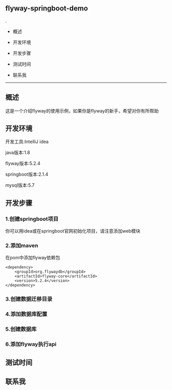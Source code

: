 ## flyway-springboot-demo
.
+ 概述
- 开发环境
+ 开发步骤
- 测试时间
+ 联系我

***

## 概述
这是一个介绍flyway的使用示例，如果你是flyway的新手，希望对你有所帮助

## 开发环境
开发工具:IntelliJ idea

java版本:1.8

flyway版本:5.2.4

springboot版本:2.1.4

mysql版本:5.7

## 开发步骤
### 1.创建springboot项目
你可以用idea或在springboot官网初始化项目，请注意添加web模块
### 2.添加maven
在pom中添加flyway依赖包

~~~	
<dependency>
	<groupId>org.flywaydb</groupId>
	<artifactId>flyway-core</artifactId>
	<version>5.2.4</version>
</dependency>
~~~
  
### 3.创建数据迁移目录
### 4.添加数据库配置
### 5.创建数据库
### 6.添加flyway执行api
	

## 测试时间

## 联系我
